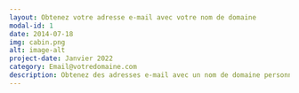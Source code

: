 ```yaml
---
layout: Obtenez votre adresse e-mail avec votre nom de domaine
modal-id: 1
date: 2014-07-18
img: cabin.png
alt: image-alt
project-date: Janvier 2022
category: Email@votredomaine.com
description: Obtenez des adresses e-mail avec un nom de domaine personnalisé pour tous vos employés et configurez des groupes de messagerie pour différents services, en quelques étapes simples. Des fonctionnalités telles que les alias d'e-mail et de domaine vous aident à gérer vos domaines personnalisés comme un pro.
---
```

